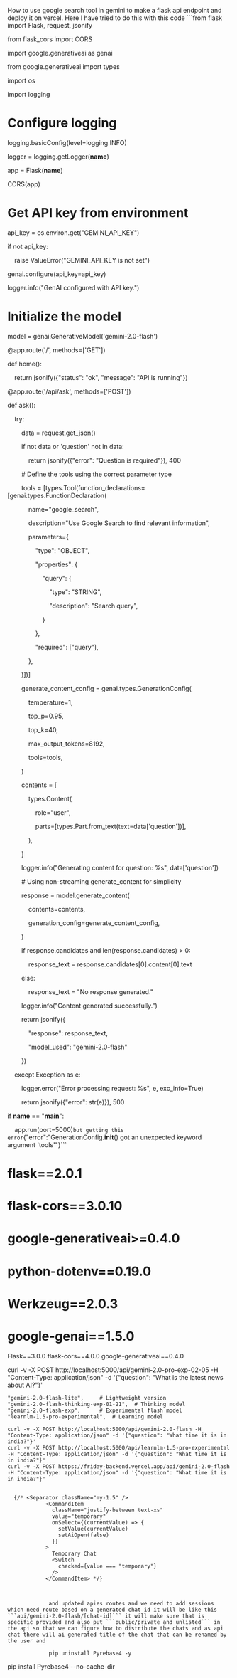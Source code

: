 How to use google search tool in gemini to make a flask api endpoint and deploy it on vercel. Here I have tried to do this with this code ```from flask import Flask, request, jsonify

from flask_cors import CORS

import google.generativeai as genai

from google.generativeai import types

import os

import logging



# Configure logging

logging.basicConfig(level=logging.INFO)

logger = logging.getLogger(__name__)



app = Flask(__name__)

CORS(app)



# Get API key from environment

api_key = os.environ.get("GEMINI_API_KEY")

if not api_key:

    raise ValueError("GEMINI_API_KEY is not set")

genai.configure(api_key=api_key)

logger.info("GenAI configured with API key.")



# Initialize the model

model = genai.GenerativeModel('gemini-2.0-flash')



@app.route('/', methods=['GET'])

def home():

    return jsonify({"status": "ok", "message": "API is running"})



@app.route('/api/ask', methods=['POST'])

def ask():

    try:

        data = request.get_json()

        if not data or 'question' not in data:

            return jsonify({"error": "Question is required"}), 400



        # Define the tools using the correct parameter type

        tools = [types.Tool(function_declarations=[genai.types.FunctionDeclaration(

            name="google_search",

            description="Use Google Search to find relevant information",

            parameters={

                "type": "OBJECT",

                "properties": {

                    "query": {

                        "type": "STRING",

                        "description": "Search query",

                    }

                },

                "required": ["query"],

            },

        )])]

        generate_content_config = genai.types.GenerationConfig(

            temperature=1,

            top_p=0.95,

            top_k=40,

            max_output_tokens=8192,

            tools=tools,

        )

        contents = [

            types.Content(

                role="user",

                parts=[types.Part.from_text(text=data['question'])],

            ),

        ]

        logger.info("Generating content for question: %s", data['question'])

        # Using non-streaming generate_content for simplicity

        response = model.generate_content(

            contents=contents,

            generation_config=generate_content_config,

        )



        if response.candidates and len(response.candidates) > 0:

            response_text = response.candidates[0].content[0].text

        else:

            response_text = "No response generated."



        logger.info("Content generated successfully.")

        return jsonify({

            "response": response_text,

            "model_used": "gemini-2.0-flash"

        })

    except Exception as e:

        logger.error("Error processing request: %s", e, exc_info=True)

        return jsonify({"error": str(e)}), 500



if __name__ == "__main__":

    app.run(port=5000)``` but getting this error ```{"error":"GenerationConfig.__init__() got an unexpected keyword argument 'tools'"}```

# flask==2.0.1
# flask-cors==3.0.10
# google-generativeai>=0.4.0
# python-dotenv==0.19.0
# Werkzeug==2.0.3
# google-genai==1.5.0

Flask==3.0.0
flask-cors==4.0.0
google-generativeai==0.4.0

curl -v -X POST http://localhost:5000/api/gemini-2.0-pro-exp-02-05 -H "Content-Type: application/json" -d '{"question": "What is the latest news about AI?"}'


    "gemini-2.0-flash-lite",     # Lightweight version
    "gemini-2.0-flash-thinking-exp-01-21",  # Thinking model
    "gemini-2.0-flash-exp",      # Experimental flash model
    "learnlm-1.5-pro-experimental",  # Learning model

    curl -v -X POST http://localhost:5000/api/gemini-2.0-flash -H "Content-Type: application/json" -d '{"question": "What time it is in india?"}'
    curl -v -X POST http://localhost:5000/api/learnlm-1.5-pro-experimental -H "Content-Type: application/json" -d '{"question": "What time it is in india?"}'
    curl -v -X POST https://friday-backend.vercel.app/api/gemini-2.0-flash -H "Content-Type: application/json" -d '{"question": "What time it is in india?"}'

    
      {/* <Separator className="my-1.5" />
                <CommandItem
                  className="justify-between text-xs"
                  value="temporary"
                  onSelect={(currentValue) => {
                    setValue(currentValue)
                    setAiOpen(false)
                  }}
                >
                  Temporary Chat
                  <Switch
                    checked={value === "temporary"}
                  />
                </CommandItem> */}

                

                 and updated apies routes and we need to add sessions which need route based on a generated chat id it will be like this ```api/gemini-2.0-flash/[chat-id]``` it will make sure that is specific provided and also put ```public/private and unlisted``` in the api so that we can figure how to distribute the chats and as api chat there will ai generated title of the chat that can be renamed by the user and

                 pip uninstall Pyrebase4 -y
pip install Pyrebase4 --no-cache-dir














